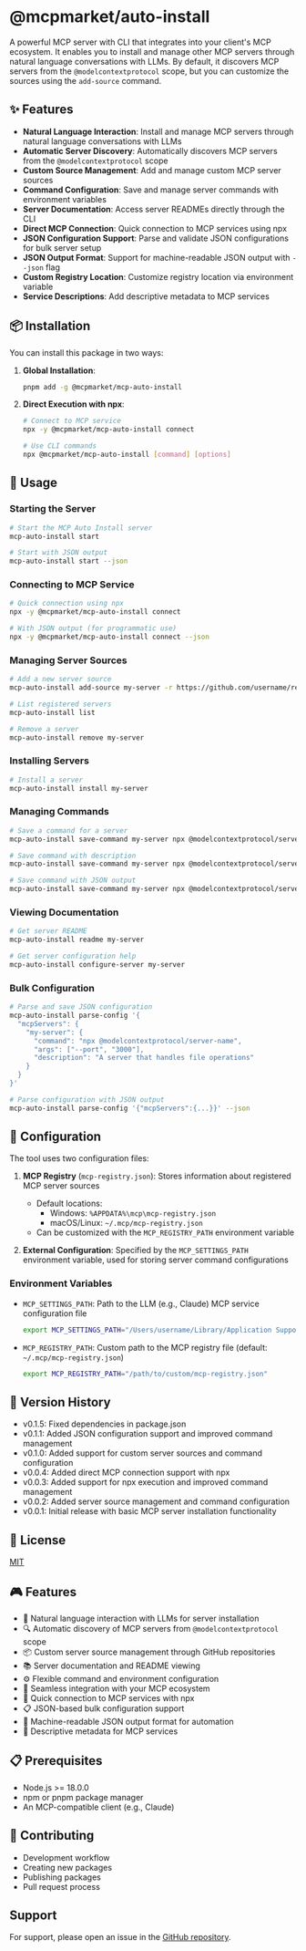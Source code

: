 # @mcpmarket/auto-install

A powerful MCP server with CLI that integrates into your client's MCP ecosystem. It enables you to install and manage other MCP servers through natural language conversations with LLMs. By default, it discovers MCP servers from the `@modelcontextprotocol` scope, but you can customize the sources using the `add-source` command.

## ✨ Features

- **Natural Language Interaction**: Install and manage MCP servers through natural language conversations with LLMs
- **Automatic Server Discovery**: Automatically discovers MCP servers from the `@modelcontextprotocol` scope
- **Custom Source Management**: Add and manage custom MCP server sources
- **Command Configuration**: Save and manage server commands with environment variables
- **Server Documentation**: Access server READMEs directly through the CLI
- **Direct MCP Connection**: Quick connection to MCP services using npx
- **JSON Configuration Support**: Parse and validate JSON configurations for bulk server setup
- **JSON Output Format**: Support for machine-readable JSON output with `--json` flag
- **Custom Registry Location**: Customize registry location via environment variable
- **Service Descriptions**: Add descriptive metadata to MCP services

## 📦 Installation

You can install this package in two ways:

1. **Global Installation**:

   ```bash
   pnpm add -g @mcpmarket/mcp-auto-install
   ```

2. **Direct Execution with npx**:

   ```bash
   # Connect to MCP service
   npx -y @mcpmarket/mcp-auto-install connect

   # Use CLI commands
   npx @mcpmarket/mcp-auto-install [command] [options]
   ```

## 🚀 Usage

### Starting the Server

```bash
# Start the MCP Auto Install server
mcp-auto-install start

# Start with JSON output
mcp-auto-install start --json
```

### Connecting to MCP Service

```bash
# Quick connection using npx
npx -y @mcpmarket/mcp-auto-install connect

# With JSON output (for programmatic use)
npx -y @mcpmarket/mcp-auto-install connect --json
```

### Managing Server Sources

```bash
# Add a new server source
mcp-auto-install add-source my-server -r https://github.com/username/repo -c "npx @modelcontextprotocol/server-name" -d "My MCP Server"

# List registered servers
mcp-auto-install list

# Remove a server
mcp-auto-install remove my-server
```

### Installing Servers

```bash
# Install a server
mcp-auto-install install my-server
```

### Managing Commands

```bash
# Save a command for a server
mcp-auto-install save-command my-server npx @modelcontextprotocol/server-name --port 3000 --env NODE_ENV=production

# Save command with description
mcp-auto-install save-command my-server npx @modelcontextprotocol/server-name --port 3000 --description "A server that handles file operations"

# Save command with JSON output
mcp-auto-install save-command my-server npx @modelcontextprotocol/server-name --port 3000 --json
```

### Viewing Documentation

```bash
# Get server README
mcp-auto-install readme my-server

# Get server configuration help
mcp-auto-install configure-server my-server
```

### Bulk Configuration

```bash
# Parse and save JSON configuration
mcp-auto-install parse-config '{
  "mcpServers": {
    "my-server": {
      "command": "npx @modelcontextprotocol/server-name",
      "args": ["--port", "3000"],
      "description": "A server that handles file operations"
    }
  }
}'

# Parse configuration with JSON output
mcp-auto-install parse-config '{"mcpServers":{...}}' --json
```

## 🔧 Configuration

The tool uses two configuration files:

1. **MCP Registry** (`mcp-registry.json`): Stores information about registered MCP server sources

   - Default locations:
     - Windows: `%APPDATA%\mcp\mcp-registry.json`
     - macOS/Linux: `~/.mcp/mcp-registry.json`
   - Can be customized with the `MCP_REGISTRY_PATH` environment variable

2. **External Configuration**: Specified by the `MCP_SETTINGS_PATH` environment variable, used for storing server command configurations

### Environment Variables

- `MCP_SETTINGS_PATH`: Path to the LLM (e.g., Claude) MCP service configuration file

  ```bash
  export MCP_SETTINGS_PATH="/Users/username/Library/Application Support/Claude/claude_desktop_config.json"
  ```

- `MCP_REGISTRY_PATH`: Custom path to the MCP registry file (default: `~/.mcp/mcp-registry.json`)
  ```bash
  export MCP_REGISTRY_PATH="/path/to/custom/mcp-registry.json"
  ```

## 📝 Version History

- v0.1.5: Fixed dependencies in package.json
- v0.1.1: Added JSON configuration support and improved command management
- v0.1.0: Added support for custom server sources and command configuration
- v0.0.4: Added direct MCP connection support with npx
- v0.0.3: Added support for npx execution and improved command management
- v0.0.2: Added server source management and command configuration
- v0.0.1: Initial release with basic MCP server installation functionality

## 📜 License

[MIT](./LICENSE)

## 🎮 Features

- 🤖 Natural language interaction with LLMs for server installation
- 🔍 Automatic discovery of MCP servers from `@modelcontextprotocol` scope
- 📦 Custom server source management through GitHub repositories
- 📚 Server documentation and README viewing
- ⚙️ Flexible command and environment configuration
- 🔄 Seamless integration with your MCP ecosystem
- 🔌 Quick connection to MCP services with npx
- 📋 JSON-based bulk configuration support
- 🧩 Machine-readable JSON output format for automation
- 📝 Descriptive metadata for MCP services

## 📋 Prerequisites

- Node.js >= 18.0.0
- npm or pnpm package manager
- An MCP-compatible client (e.g., Claude)

## 🤝 Contributing

- Development workflow
- Creating new packages
- Publishing packages
- Pull request process

## Support

For support, please open an issue in the [GitHub repository](https://github.com/CherryHQ/mcpmarket/issues).
